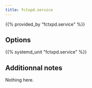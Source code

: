 ```yaml
---
title: fctxpd.service
---
```


{{% provided_by "fctxpd.service" %}}

## Options

{{% systemd_unit "fctxpd.service" %}}

## Additionnal notes

Nothing here.